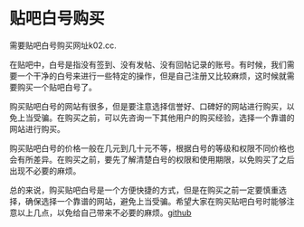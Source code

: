 # 贴吧白号购买

需要贴吧白号购买网址k02.cc.

在贴吧中，白号是指没有签到、没有发帖、没有回帖记录的账号。有时候，我们需要一个干净的白号来进行一些特定的操作，但是自己注册又比较麻烦，这时候就需要购买一个贴吧白号了。

购买贴吧白号的网站有很多，但是要注意选择信誉好、口碑好的网站进行购买，以免上当受骗。在购买之前，可以先咨询一下其他用户的购买经验，选择一个靠谱的网站进行购买。

购买贴吧白号的价格一般在几元到几十元不等，根据白号的等级和权限不同价格也会有所差异。在购买之前，要先了解清楚白号的权限和使用期限，以免购买了之后出现不必要的麻烦。

总的来说，购买贴吧白号是一个方便快捷的方式，但是在购买之前一定要慎重选择，确保选择一个靠谱的网站，避免上当受骗。希望大家在购买贴吧白号时能够注意以上几点，以免给自己带来不必要的麻烦。[github](https://github.com)